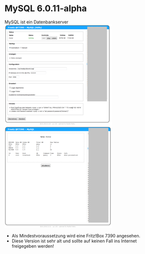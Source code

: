 # MySQL 6.0.11-alpha

MySQL ist ein Datenbankserver
<br>
<a href='../../docs/screenshots/000-PKG_mysql.png'><img src='../../docs/screenshots/000-PKG_mysql_md.png'></a>
&emsp;
<a href='../../docs/screenshots/000-PKG_mysql_status.png'><img src='../../docs/screenshots/000-PKG_mysql_status_md.png'></a>
<br>

 - Als Mindestvoraussetzung wird eine Fritz!Box 7390 angesehen.
 - Diese Version ist sehr alt und sollte auf keinen Fall ins Internet freigegeben werden!

